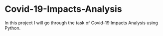 # Covid-19-Impacts-Analysis
In this project I will go through the task of Covid-19 Impacts Analysis using Python.

